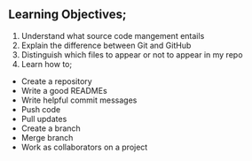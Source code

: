 ##  Learning Objectives;  
1. Understand what source code mangement entails  
2. Explain the difference between Git and GitHub
3. Distinguish which files to appear or not to appear in my repo
4. Learn how to;
* Create a repository
* Write a good READMEs
* Write helpful commit messages
* Push code
* Pull updates
* Create a branch
* Merge branch
* Work as collaborators on a project

